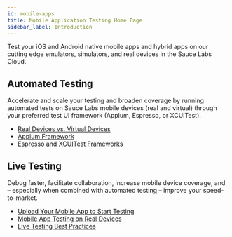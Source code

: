 ```yaml
---
id: mobile-apps
title: Mobile Application Testing Home Page
sidebar_label: Introduction
---
```


Test your iOS and Android native mobile apps and hybrid apps on our cutting edge emulators, simulators, and real devices in the Sauce Labs Cloud.

<div class="box-wrapper" markdown="1">
<div class="box box1 card">
  <div class="container">
  <h2>Automated Testing</h2>
  <p>Accelerate and scale your testing and broaden coverage by running automated tests on Sauce Labs mobile devices (real and virtual) through your preferred test UI framework (Appium, Espresso, or XCUITest).</p>
  <ul>
      <li><a href="https://wiki.saucelabs.com/pages/viewpage.action?pageId=92677311">Real Devices vs. Virtual Devices</a></li>
      <li><a href="https://wiki.saucelabs.com/display/DOCSDEV/Getting+Started+with+Appium+for+Mobile+Application+Testing">Appium Framework</a></li>
      <li><a href="https://wiki.saucelabs.com/pages/viewpage.action?pageId=80414309">Espresso and XCUITest Frameworks</a></li>
  </ul>
  </div>
</div>
<div class="box box2 card">
  <div class="container">
  <h2>Live Testing</h2>
  <p>Debug faster, facilitate collaboration, increase mobile device coverage, and – especially when combined with automated testing – improve your speed-to-market.</p>
  <ul>
      <li><a href="https://wiki.saucelabs.com/pages/viewpage.action?pageId=102721137">Upload Your Mobile App to Start Testing</a></li>
      <li><a href="https://wiki.saucelabs.com/pages/viewpage.action?pageId=80414316">Mobile App Testing on Real Devices</a></li>
      <li><a href="https://wiki.saucelabs.com/pages/viewpage.action?pageId=115061210">Live Testing Best Practices</a></li>
  </ul>
  </div>
</div>
</div>
